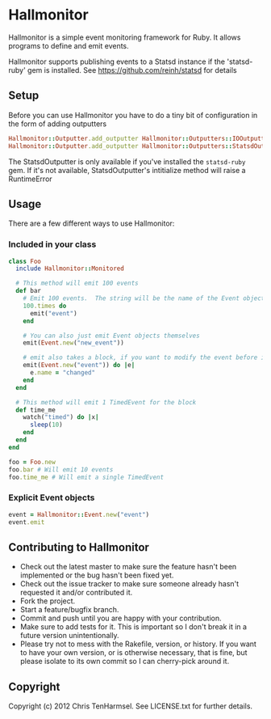 # Hallmonitor

Hallmonitor is a simple event monitoring framework for Ruby.  It allows programs to define and emit events.

Hallmonitor supports publishing events to a Statsd instance if the 'statsd-ruby' gem is installed.  See https://github.com/reinh/statsd for details

## Setup
Before you can use Hallmonitor you have to do a tiny bit of configuration in the form of adding outputters

```ruby
Hallmonitor::Outputter.add_outputter Hallmonitor::Outputters::IOOutputter.new("STDOUT", STDOUT)
Hallmonitor::Outputter.add_outputter Hallmonitor::Outputters::StatsdOutputter.new("example", "localhost")
```

The StatsdOutputter is only available if you've installed the `statsd-ruby` gem.  If it's not available, StatsdOutputter's intitialize method will raise a RuntimeError

## Usage

There are a few different ways to use Hallmonitor:

### Included in your class
```ruby
class Foo
  include Hallmonitor::Monitored

  # This method will emit 100 events
  def bar
    # Emit 100 events.  The string will be the name of the Event object that gets emitted
    100.times do
      emit("event")
    end

    # You can also just emit Event objects themselves
    emit(Event.new("new_event"))

    # emit also takes a block, if you want to modify the event before it is emitted
    emit(Event.new("event")) do |e|
      e.name = "changed"
    end
  end

  # This method will emit 1 TimedEvent for the block
  def time_me
    watch("timed") do |x|
      sleep(10)
    end
  end
end

foo = Foo.new
foo.bar # Will emit 10 events
foo.time_me # Will emit a single TimedEvent
```

### Explicit Event objects
```ruby
event = Hallmonitor::Event.new("event")
event.emit
```



## Contributing to Hallmonitor
 
* Check out the latest master to make sure the feature hasn't been implemented or the bug hasn't been fixed yet.
* Check out the issue tracker to make sure someone already hasn't requested it and/or contributed it.
* Fork the project.
* Start a feature/bugfix branch.
* Commit and push until you are happy with your contribution.
* Make sure to add tests for it. This is important so I don't break it in a future version unintentionally.
* Please try not to mess with the Rakefile, version, or history. If you want to have your own version, or is otherwise necessary, that is fine, but please isolate to its own commit so I can cherry-pick around it.

## Copyright

Copyright (c) 2012 Chris TenHarmsel. See LICENSE.txt for
further details.

